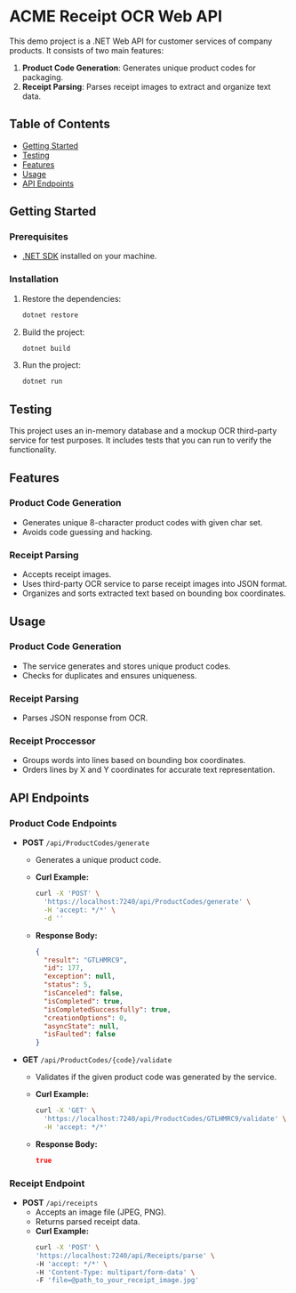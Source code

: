 # ACME Receipt OCR Web API

This demo project is a .NET Web API for customer services of company products. It consists of two main features:
1. **Product Code Generation**: Generates unique product codes for packaging.
2. **Receipt Parsing**: Parses receipt images to extract and organize text data.

## Table of Contents
- [Getting Started](#getting-started)
- [Testing](#testing)
- [Features](#features)
- [Usage](#usage)
- [API Endpoints](#api-endpoints)

## Getting Started

### Prerequisites
- [.NET SDK](https://dotnet.microsoft.com/download) installed on your machine.

### Installation
1. Restore the dependencies:
    ```bash
    dotnet restore
    ```

2. Build the project:
    ```bash
    dotnet build
    ```

3. Run the project:
    ```bash
    dotnet run
    ```


## Testing
This project uses an in-memory database and a mockup OCR third-party service for test purposes. It includes tests that you can run to verify the functionality.


## Features

### Product Code Generation
- Generates unique 8-character product codes with given char set.
- Avoids code guessing and hacking.

### Receipt Parsing
- Accepts receipt images.
- Uses third-party OCR service to parse receipt images into JSON format.
- Organizes and sorts extracted text based on bounding box coordinates.

## Usage

### Product Code Generation
- The service generates and stores unique product codes.
- Checks for duplicates and ensures uniqueness.

### Receipt Parsing
- Parses JSON response from OCR.

### Receipt Proccessor
- Groups words into lines based on bounding box coordinates.
- Orders lines by X and Y coordinates for accurate text representation.

## API Endpoints
### Product Code Endpoints

- **POST** `/api/ProductCodes/generate`
  - Generates a unique product code.
  - **Curl Example:**
    ```sh
    curl -X 'POST' \
      'https://localhost:7240/api/ProductCodes/generate' \
      -H 'accept: */*' \
      -d ''
    ```

  - **Response Body:**
    ```json
    {
      "result": "GTLHMRC9",
      "id": 177,
      "exception": null,
      "status": 5,
      "isCanceled": false,
      "isCompleted": true,
      "isCompletedSuccessfully": true,
      "creationOptions": 0,
      "asyncState": null,
      "isFaulted": false
    }
    ```

- **GET** `/api/ProductCodes/{code}/validate`
  - Validates if the given product code was generated by the service.
  - **Curl Example:**
    ```sh
    curl -X 'GET' \
      'https://localhost:7240/api/ProductCodes/GTLHMRC9/validate' \
      -H 'accept: */*'
    ```

  - **Response Body:**
    ```json
    true
    ```

### Receipt Endpoint
- **POST** `/api/receipts`
  - Accepts an image file (JPEG, PNG).
  - Returns parsed receipt data.
  - **Curl Example:**
    ```sh
    curl -X 'POST' \
    'https://localhost:7240/api/Receipts/parse' \
    -H 'accept: */*' \
    -H 'Content-Type: multipart/form-data' \
    -F 'file=@path_to_your_receipt_image.jpg'
    ```
